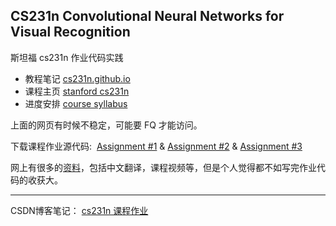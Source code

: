 ## CS231n Convolutional Neural Networks for Visual Recognition

斯坦福 cs231n 作业代码实践

- 教程笔记 [cs231n.github.io](http://cs231n.github.io/)
- 课程主页 [stanford cs231n](http://cs231n.stanford.edu/index.html)
- 进度安排 [course syllabus](http://cs231n.stanford.edu/syllabus.html)

上面的网页有时候不稳定，可能要 FQ 才能访问。

下载课程作业源代码:  [Assignment #1](http://cs231n.stanford.edu/assignments/2016/winter1516_assignment1.zip) & [Assignment #2](http://cs231n.stanford.edu/assignments/2016/winter1516_assignment2.zip) & [Assignment #3](http://cs231n.stanford.edu/assignments/2016/winter1516_assignment3.zip)

网上有很多的[资料](http://blog.csdn.net/zhangxb35/article/details/55223825)，包括中文翻译，课程视频等，但是个人觉得都不如写完作业代码的收获大。

---

CSDN博客笔记： [cs231n 课程作业](http://blog.csdn.net/zhangxb35/article/category/6727687)
